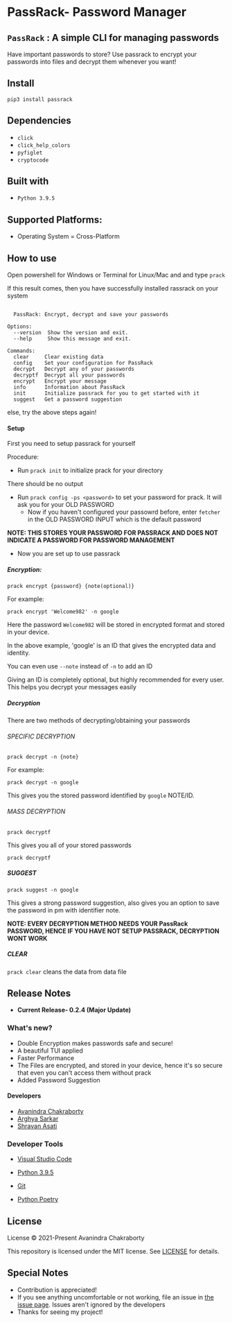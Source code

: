 # PassRack- Password Manager
## `PassRack` : A simple CLI for managing passwords

Have important passwords to store? Use passrack to encrypt your passwords into files and decrypt them whenever you want!

## Install

```
pip3 install passrack 
```

## Dependencies
+ `click` 
+ `click_help_colors`
+ `pyfiglet`
+ `cryptocode`

## Built with
+ `Python 3.9.5` 

## Supported Platforms:

+ Operating System = Cross-Platform

## How to use

Open powershell for Windows or Terminal for Linux/Mac and  and type ```prack```

If this result comes, then you have successfully installed rassrack on your system

```

  PassRack: Encrypt, decrypt and save your passwords

Options:
  --version  Show the version and exit.
  --help     Show this message and exit.

Commands:
  clear     Clear existing data
  config    Set your configuration for PassRack
  decrypt   Decrypt any of your passwords
  decryptf  Decrypt all your passwords
  encrypt   Encrypt your message
  info      Information about PassRack
  init      Initialize passrack for you to get started with it
  suggest   Get a password suggestion
```

else, try the above steps again!

#### Setup

First you need to setup passrack for yourself

Procedure:

- Run `prack init` to initialize prack for your directory

There should be no output

- Run `prack config -ps <password>` to set your password for prack. It will ask you for your OLD PASSWORD
  - Now if you haven't configured your passowrd before, enter `fetcher` in the OLD PASSWORD INPUT which is the default password

**NOTE: THIS STORES YOUR PASSWORD FOR PASSRACK AND DOES NOT INDICATE A PASSWORD FOR PASSWORD MANAGEMENT**

- Now you are set up to use passrack

##### Encryption:

```
prack encrypt {password} {note(optional)}
```

For example:

```
prack encrypt 'Welcome982' -n google
```
Here the password `Welcome982` will be stored in encrypted format and stored in your device.

In the above example, 'google' is an ID that gives the encrypted data and identity.

You can even use `--note` instead of `-n` to add an ID

Giving an ID is completely optional, but highly recommended for every user. This helps you decrypt your messages easily

##### Decryption

There are two methods of decrypting/obtaining your passwords

###### SPECIFIC DECRYPTION

```
prack decrypt -n {note}
```

For example:

```
prack decrypt -n google
```

This gives you the stored password identified by `google` NOTE/ID.

###### MASS DECRYPTION

```
prack decryptf 
```

This gives you all of your stored passwords

```
prack decryptf
```

##### SUGGEST

```
prack suggest -n google
```

This gives a strong password suggestion, also gives you an option to save the password in pm with identifier note.

**NOTE: EVERY DECRYPTION METHOD NEEDS YOUR PassRack PASSWORD, HENCE IF YOU HAVE NOT SETUP PASSRACK, DECRYPTION WONT WORK**

##### CLEAR

`prack clear` cleans the data from data file

## Release Notes

- **Current Release- 0.2.4 (Major Update)**

### What's new?

- Double Encryption makes passwords safe and secure!
- A beautiful TUI applied
- Faster Performance
- The Files are encrypted, and stored in your device, hence it's so secure that even you can't access them without prack
- Added Password Suggestion

#### Developers
- [Avanindra Chakraborty](https://github.com/AvanindraC)
- [Arghya Sarkar](https://github.com/arghyagod-coder)
- [Shravan Asati](https://github.com/Shravan-1908)


### Developer Tools

- [Visual Studio Code](https://github.com/microsoft/vscode)

- [Python 3.9.5](https://python.org)

- [Git](https://git-scm.com)

- [Python Poetry](https://python-poetry.org/)

## License

License © 2021-Present Avanindra Chakraborty

This repository is licensed under the MIT license. See [LICENSE](https://github.com/AvanindraC/PMCLI/blob/main/LICENSE) for details.

## Special Notes

- Contribution is appreciated! 
- If you see anything uncomfortable or not working, file an issue in [the issue page](https://github.com/AvanindraC/PMCLI/issues). Issues aren't ignored by the developers
- Thanks for seeing my project!